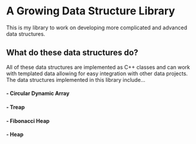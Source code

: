 # A Growing Data Structure Library
This is my library to work on developing more complicated and advanced data structures.

## What do these data structures do?
All of these data structures are implemented as C++ classes and can work with templated data allowing for easy integration with other data projects. The data structures implemented in this library include...
#### - Circular Dynamic Array
#### - Treap
#### - Fibonacci Heap
#### - Heap
